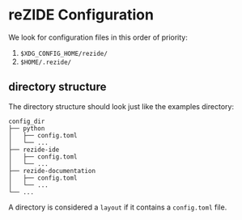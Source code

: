 # reZIDE Configuration
We look for configuration files in this order of priority:
<!-- 1. command line flag specified directory -->
<!-- 1. $REZIDE_CONFIG_DIR -->
1. `$XDG_CONFIG_HOME/rezide/`
1. `$HOME/.rezide/`

## directory structure
The directory structure should look just like the examples directory:
```
config_dir
├── python
│   ├── config.toml
│   └── ...
├── rezide-ide
│   ├── config.toml
│   └── ...
├── rezide-documentation
│   ├── config.toml
│   └── ...
└── ...
```

A directory is considered a `layout` if it contains a `config.toml` file.
